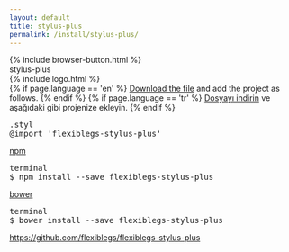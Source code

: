 ```yaml
---
layout: default
title: stylus-plus
permalink: /install/stylus-plus/
---
```


<div class="dn-browser">
  <div class="dn-browser-header">
    {% include browser-button.html %}
    <div class="dn-style--title"><span>stylus-plus</span></div>
    {% include logo.html %}
  </div>
  <div class="dn-browser-body">
    <div class="dn-browser-body__pre">
      <div class="dn-content">
        {% if page.language == 'en' %}
          <a href="https://raw.githubusercontent.com/flexiblegs/flexiblegs-stylus-plus/master/flexiblegs-stylus-plus.styl" download>Download the file</a> and add the project as follows.
        {% endif %}
        {% if page.language == 'tr' %}
          <a href="https://raw.githubusercontent.com/flexiblegs/flexiblegs-stylus-plus/master/flexiblegs-stylus-plus.styl" download>Dosyayı indirin</a> ve aşağıdaki gibi projenize ekleyin.
        {% endif %}
      </div>
      <div class="dn-height-16"></div>
      <pre><div class="dn-tag dn-tag--gray dn-tag--bottom">.styl</div><!--
        --><div class="comment">@import '<span>flexiblegs-stylus-plus</span>'</div><!--
      --></pre>
      <div class="dn-height-40"></div>
      <div class="dn-content">
        <a href="https://www.npmjs.com/package/flexiblegs-stylus-plus">npm</a>
      </div>
      <div class="dn-height-16"></div>
      <pre><div class="dn-tag dn-tag--gray dn-tag--bottom">terminal</div><!--
        --><div class="comment">$ npm install --save <span>flexiblegs-stylus-plus</span></div><!--
      --></pre>
      <div class="dn-height-40"></div>
      <div class="dn-content">
        <a href="http://bower.io/search/?q=flexiblegs-stylus-plus">bower</a>
      </div>
      <div class="dn-height-16"></div>
      <pre><div class="dn-tag dn-tag--gray dn-tag--bottom">terminal</div><!--
        --><div class="comment">$ bower install --save <span>flexiblegs-stylus-plus</span></div><!--
      --></pre>
    </div>
    <div class="dn-height-40"></div>
    <div class="dn-browser-footer">
      <div class="wrap xl-gutter-24 xl-outside-24 xl-center xl-auto">
        <div class="col">
          <a href="https://github.com/flexiblegs/flexiblegs-stylus-plus" class="dn-button dn-button--link">https://github.com/flexiblegs/flexiblegs-stylus-plus</a>
        </div>
      </div>
    </div>
  </div>
</div>
